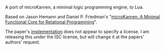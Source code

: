 A port of microKanren, a minimal logic programming engine, to Lua.

Based on Jason Hemann and Daniel P. Friedman's
    "[microKanren: A Minimal Functional Core for Relational Programming][1]".

The paper's [implementation][2] does not appear to specify a license. I
am releasing this under the ISC license, but will change it at the
papers' authors' request.

[1]: http://webyrd.net/scheme-2013/papers/HemannMuKanren2013.pdf
[2]: https://github.com/jasonhemann/microKanren
